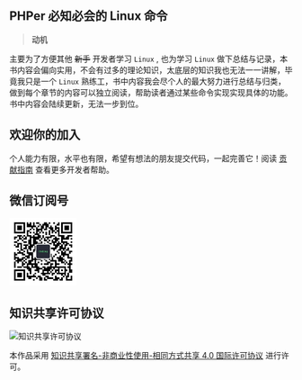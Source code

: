 ## PHPer 必知必会的 Linux 命令

> __动机__

主要为了方便其他 ~~新手~~ 开发者学习 `Linux` , 也为学习 `Linux` 做下总结与记录，本书内容会偏向实用，不会有过多的理论知识，太底层的知识我也无法一一讲解，毕竟我只是一个 `Linux` 熟练工，书中内容我会尽个人的最大努力进行总结与归类，做到每个章节的内容可以独立阅读，帮助读者通过某些命令实现实现具体的功能。书中内容会陆续更新，无法一步到位。

## 欢迎你的加入

个人能力有限，水平也有限，希望有想法的朋友提交代码，一起完善它！阅读 [贡献指南](CONTRIBUTING.md) 查看更多开发者帮助。

## 微信订阅号

<img width="120" src="/images/qrcode_for_wechat.jpg" alt="微信订阅号" title="微信订阅号" />

## 知识共享许可协议

![知识共享许可协议](https://i.creativecommons.org/l/by-nc-sa/4.0/88x31.png)  

本作品采用 [知识共享署名-非商业性使用-相同方式共享 4.0 国际许可协议](http://creativecommons.org/licenses/by-nc-sa/4.0/) 进行许可。



